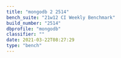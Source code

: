 ```yaml
---
title: "mongodb 2 2514"
bench_suite: "21w12 CI Weekly Benchmark"
build_number: "2514"
dbprofile: "mongodb"
classifier: ""
date: 2021-03-22T08:27:29
type: "bench"
---
```

